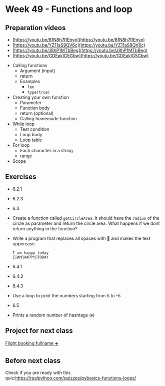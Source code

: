 # Week 49 - Functions and loop



## Preparation videos

- [https://youtu.be/8fN8h7REnyo](https://youtu.be/8fN8h7REnyo)
- [https://youtu.be/YZ11aS9QV6c](https://youtu.be/YZ11aS9QV6c)
- [https://youtu.be/J8hP1MTbBeg](https://youtu.be/J8hP1MTbBeg)
- [https://youtu.be/GDEaklG5Gbw](https://youtu.be/GDEaklG5Gbw)



<!--

## Peer instruction



### Question 1



-->





- Calling functions
  - Argument (input)
  - return
  - Examples
    - `len`
    - `type(true)`
- Creating your own function
  - Parameter
  - Function body
  - return (optional)
  - Calling homemade function
- While loop
  - Test condition
  - Loop body
  - Loop table
- For loop
  - Each character in a string
  - range
- Scope



## Exercises



- 6.2.1

- 6.2.3

- 6.3

- Create a function called `getCircleArea`. It should have the `radius` of the circle as parameter and return the circle area. What happens if we dont return anything in the function?

- Write a program that replaces all spaces with 👏 and makes the text uppercase.

  ```
  I am happy today
  I👏AM👏HAPPY👏TODAY
  ```

- 6.4.1

- 6.4.2

- 6.4.3

- Use a loop to print the numbers starting from 5 to -5

- 6.5

- Prints a random number of hashtags (`#`) 



## Project for next class

[Flight booking fullname ✈️](../projects/flight-booking-fullname.md)



## Before next class

Check if you are ready with this quiz:https://realpython.com/quizzes/pybasics-functions-loops/